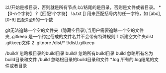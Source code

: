 以/开始是根目录，否则就是所有节点;以/结尾的是目录，否则是文件或者目录。
*【0-n个字符】 ?【匹配1个字符】  !a.txt
[] 用来匹配括号内的任一字符，如 [abc],[0-9] 匹配0至9的一个数

git无法追踪一个空的文件夹（隐藏空目录),当用户需要追踪一个空的文件夹,.gitkeep 是一个约定俗成的文件名并不会带有特殊规则
1 新建空文件夹dist .gitkeep文件
2 .gitnore   /dist/*  !/dist/.gitkeep


/build/ 忽略根目录的build目录
build/  忽略所有build目录
build   忽略所有名为build目录和文件
/build  忽略根目录的build目录和文件
*.log   所有的.log结尾的文件或者目录

